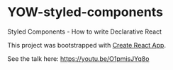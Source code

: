 # YOW-styled-components
Styled Components - How to write Declarative React

This project was bootstrapped with [Create React App](https://github.com/facebookincubator/create-react-app).

See the talk here: https://youtu.be/O1pmisJYq8o
